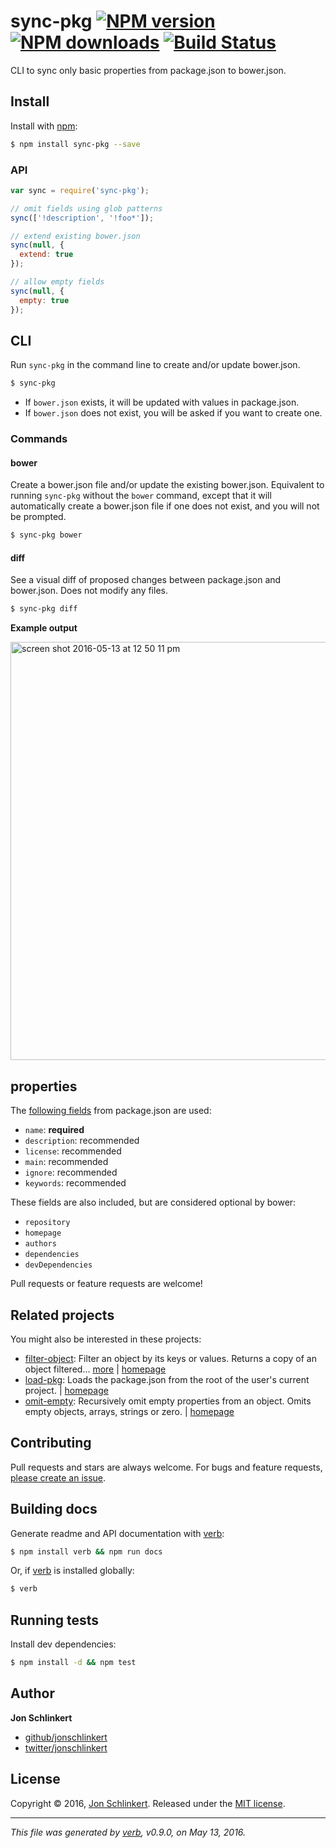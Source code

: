 # sync-pkg [![NPM version](https://img.shields.io/npm/v/sync-pkg.svg?style=flat)](https://www.npmjs.com/package/sync-pkg) [![NPM downloads](https://img.shields.io/npm/dm/sync-pkg.svg?style=flat)](https://npmjs.org/package/sync-pkg) [![Build Status](https://img.shields.io/travis/jonschlinkert/sync-pkg.svg?style=flat)](https://travis-ci.org/jonschlinkert/sync-pkg)

CLI to sync only basic properties from package.json to bower.json.

## Install

Install with [npm](https://www.npmjs.com/):

```sh
$ npm install sync-pkg --save
```

### API

```js
var sync = require('sync-pkg');

// omit fields using glob patterns
sync(['!description', '!foo*']);

// extend existing bower.json
sync(null, {
  extend: true
});

// allow empty fields
sync(null, {
  empty: true
});
```

## CLI

Run `sync-pkg` in the command line to create and/or update bower.json.

```sh
$ sync-pkg
```

* If `bower.json` exists, it will be updated with values in package.json.
* If `bower.json` does not exist, you will be asked if you want to create one.

### Commands

#### bower

Create a bower.json file and/or update the existing bower.json. Equivalent to running `sync-pkg` without the `bower` command, except that it will automatically create a bower.json file if one does not exist, and you will not be prompted.

```sh
$ sync-pkg bower
```

#### diff

See a visual diff of proposed changes between package.json and bower.json. Does not modify any files.

```sh
$ sync-pkg diff
```

**Example output**

<img width="669" alt="screen shot 2016-05-13 at 12 50 11 pm" src="https://cloud.githubusercontent.com/assets/383994/15255318/54996aa2-1909-11e6-99a3-90f6129dd7da.png">

## properties

The [following fields](https://github.com/bower/bower.json-spec) from package.json are used:

* `name`: **required**
* `description`: recommended
* `license`: recommended
* `main`: recommended
* `ignore`: recommended
* `keywords`: recommended

These fields are also included, but are considered optional by bower:

* `repository`
* `homepage`
* `authors`
* `dependencies`
* `devDependencies`

Pull requests or feature requests are welcome!

## Related projects

You might also be interested in these projects:

* [filter-object](https://www.npmjs.com/package/filter-object): Filter an object by its keys or values. Returns a copy of an object filtered… [more](https://www.npmjs.com/package/filter-object) | [homepage](https://github.com/jonschlinkert/filter-object)
* [load-pkg](https://www.npmjs.com/package/load-pkg): Loads the package.json from the root of the user's current project. | [homepage](https://github.com/jonschlinkert/load-pkg)
* [omit-empty](https://www.npmjs.com/package/omit-empty): Recursively omit empty properties from an object. Omits empty objects, arrays, strings or zero. | [homepage](https://github.com/jonschlinkert/omit-empty)

## Contributing

Pull requests and stars are always welcome. For bugs and feature requests, [please create an issue](https://github.com/jonschlinkert/sync-pkg/issues/new).

## Building docs

Generate readme and API documentation with [verb](https://github.com/verbose/verb):

```sh
$ npm install verb && npm run docs
```

Or, if [verb](https://github.com/verbose/verb) is installed globally:

```sh
$ verb
```

## Running tests

Install dev dependencies:

```sh
$ npm install -d && npm test
```

## Author

**Jon Schlinkert**

* [github/jonschlinkert](https://github.com/jonschlinkert)
* [twitter/jonschlinkert](http://twitter.com/jonschlinkert)

## License

Copyright © 2016, [Jon Schlinkert](https://github.com/jonschlinkert).
Released under the [MIT license](https://github.com/jonschlinkert/sync-pkg/blob/master/LICENSE).

***

_This file was generated by [verb](https://github.com/verbose/verb), v0.9.0, on May 13, 2016._
